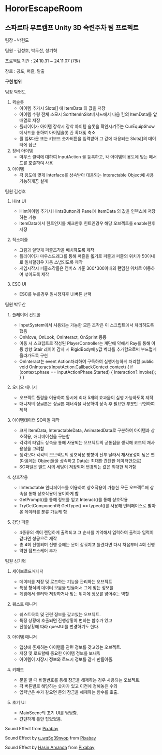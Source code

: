 # HororEscapeRoom

스파르타 부트캠프 Unity 3D 숙련주차 팀 프로젝트
-

팀장 - 박현도

팀원 - 김성호, 박두산, 성기혁

프로젝트 기간 : 24.10.31 ~ 24.11.07 (7일)

장르 : 공포, 퍼즐, 탈출

**구현 범위**

팀장 박현도

1. 퀵슬롯
      - 아이템 추가시 Slots[] 에 ItemData 의 값을 저장
      - 아이템 수량 전체 소모시 SortItemInSlot메서드에서 다음 칸의 ItemData를 앞배열로 저장
      - 플레이어가 아이템 장착시 장착 아이템 슬롯을 확인시켜주는 CurEquipShow 메서드를 통하여 아이템슬롯 칸 확대및 축소
      - 휠 업&다운 또는 키보드 숫자버튼을 입력받아 그 값에 대응되는 Slots[]의 데이터에 접근
2. 장비 아이템
      - 마우스 클릭에 대하여 InputAction 을 등록하고, 각 아이템의 용도에 맞는 메서드를 호출하여 사용
4. 아이템
      - 각 용도에 맞게 Interface를 상속받아 대응되는 Interactable Object에 사용가능하게끔 설계
        
팀원 김성호
1. Hint UI
      - Hint아이템 추가시 HintsButton과 Panel에 ItemData 의 값을 인덱스에 저장하는 기능
      - ItemData에서 힌트인지를 체크한후 힌트인경우 해당 오브젝트를 enable한후 저장
        
2. 직소퍼즐
      - 그림과 알맞게 퍼즐조각을 배치하도록 제작
      - 플레이어가 마우스드래그를 통해 퍼즐을 옯기로 퍼즐과 퍼즐의 위치가 50이내로 일치할경우 자동 스냅되도록 제작
      - 게임시작시 퍼즐조각들은 캔버스 기준 300*300이내의 랜덤한 위치로 이동하여 섞이도록 제작
  
3. ESC UI
      - ESC를 누를경우 일시정지후 UI버튼 선택

팀원 박두산

1. 플레이어 컨트롤
   - InputSystem에서 사용되는 가능한 모든 조작은 이 스크립트에서 처리하도록 했음
   - OnMove, OnLook, OnInteract, OnSprint 등등
   - 이동 시 스크립트로 작성된 PlayerController는 계단에 약해서 Ray를 통해 이동 방향 Stair 레이어 감지 시
     RigidBody에 y값 벡터를 추가함으로써 부드럽게 올라가도록 구현
   - OnInteract는 event Action처리하여 구독하여 실행가능하게 처리함
     public void OnInteract(InputAction.CallbackContext context)
     {
       if (context.phase == InputActionPhase.Started)
       {
          Interaction?.Invoke();
       }
     }
     
2. 오디오 매니저
   -  오브젝트 풀링을 이용하여 동시에 최대 5개의 효과음이 실행 가능하도록 제작
   -  매니저의 싱글톤은 싱글톤 제너릭을 사용하여 상속 후 필요한 부분만 구현하여 제작

3. 아이템데이터 SO파일 제작
   - 크게 ItemData, InteractableData, AnimatedData로 구분하여 아이템과 상호작용, 애니메이션을 구분함
   - 각각의 타입도 상속을 통해 사용되는 오브젝트의 공통점을 생각해 코드의 재사용성을 고려함
   - 생각보다 각각의 오브젝트의 상호작용 방향이 전부 달라서 재사용성이 낮은 편 (다음에는 Object들을 상속하고 Data는 최대한 간단한 데이터만으로)
   - SO파일은 빌드 시의 세팅이 저장되어 변경되는 값은 최대한 제거함

4. 상호작용
   - IInteractable 인터페이스를 이용하여 상호작용이 가능한 모든 오브젝트에 상속을 통해 상호작용이 용이하게 함
   - GetPrompt()를 통해 정보를 얻고 Interact()를 통해 상호작용
   - TryGetComponent와 GetType() == typeof()를 사용해 인터페이스로 받아온 데이터를 분류 가능케 함

5. 강당 퍼즐
   - 4종류의 색이 랜덤하게 출력되고 그 순서를 기억해서 입력하여 출력과 입력이 같다면 성공으로 제작
   - 총 4회 진행되며 진행 중에는 문이 잠궈지고 틀렸다면 다시 처음부터 4회 진행
   - 약한 점프스케어 추가
  

팀원 성기혁

1. 세이브로드매니저
   - 데이터를 저장 및 로드하는 기능을 관리하는 오브젝트
   - 특정 형식의 데이터 모음을 만들어서 그에 맞는 정보를
   - 게임에서 불러와 저장하거나 맞는 위치에 정보를 넣어주는 역할


2. 퀘스트 매니저
   - 퀘스트목록 및 관련 정보를 갖고있는 오브젝트.
   - 특정 상황에 호출되면 진행상황이 변하는 함수가 있고
   - 진행상황에 따라 questUI를 변경하기도 한다.

3. 아이템 매니저
   - 맵상에 존재하는 아이템들 관련 정보를 갖고있는 오브젝트.
   - 저장 및 로드할때 중요한 아이템 정보를 보내줘 
   - 아이템이 저장시 정보와 로드시 정보를 같게 만들어줌.

4. 키패드
   - 문을 열 때 비밀번호를 통해 잠금을 해제하는 경우 사용되는 오브젝트.
   - 각 버튼별로 해당하는 숫자가 있고 이전에 정해놓은 수와
   - 입력받은 수가 같으면 문의 잠금을 해제하는 함수를 호출.

5. 초기 UI
   - MainScene의 초기 UI를 담당함. 
   - 간단하게 틀만 잡았었음. 



























 
Sound Effect from <a href="https://pixabay.com/?utm_source=link-attribution&utm_medium=referral&utm_campaign=music&utm_content=47561">Pixabay</a>

Sound Effect by <a href="https://pixabay.com/users/u_wq5g39nvop-29650515/?utm_source=link-attribution&utm_medium=referral&utm_campaign=music&utm_content=252488">u_wq5g39nvop</a> from <a href="https://pixabay.com/sound-effects//?utm_source=link-attribution&utm_medium=referral&utm_campaign=music&utm_content=252488">Pixabay</a>

Sound Effect by <a href="https://pixabay.com/users/hasin2004-46173687/?utm_source=link-attribution&utm_medium=referral&utm_campaign=music&utm_content=247415">Hasin Amanda</a> from <a href="https://pixabay.com/sound-effects//?utm_source=link-attribution&utm_medium=referral&utm_campaign=music&utm_content=247415">Pixabay</a>
